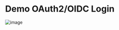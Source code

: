 # Demo OAuth2/OIDC Login

![image](https://user-images.githubusercontent.com/106908/40122696-58e137b4-595f-11e8-9bf9-87092bd74097.png)
